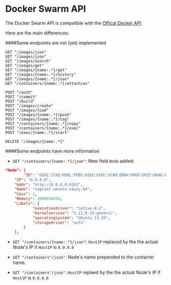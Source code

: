 Docker Swarm API
================

The Docker Swarm API is compatible with the [Offical Docker API](https://docs.docker.com/reference/api/docker_remote_api/):

Here are the main differences:

####Some endpoints are not (yet) implemented

```
GET "/images/json"
GET "/images/json"
GET "/images/search"
GET "/images/get"
GET "/images/{name:.*}/get"
GET "/images/{name:.*}/history"
GET "/images/{name:.*}/json"
GET "/containers/{name:.*}/attach/ws"

POST "/auth"
POST "/commit"
POST "/build"
POST "/images/create"
POST "/images/load"
POST "/images/{name:.*}/push"
POST "/images/{name:.*}/tag"
POST "/containers/{name:.*}/copy"
POST "/containers/{name:.*}/exec"
POST "/exec/{name:.*}/start"

DELETE "/images/{name:.*}"
```

####Some endpoints have more information

* `GET "/containers/{name:.*}/json"`: New field `Node` added:

```json
"Node": {
        "ID": "ODAI:IC6Q:MSBL:TPB5:HIEE:6IKC:VCAM:QRNH:PRGX:ERZT:OK46:PMFX",
	"IP": "0.0.0.0",
	"Addr": "http://0.0.0.0:4243",
	"Name": "vagrant-ubuntu-saucy-64",
	"Cpus": 1,
	"Memory": 2099654656,
	"Labels": {
            "executiondriver": "native-0.2",
            "kernelversion": "3.11.0-15-generic",
            "operatingsystem": "Ubuntu 13.10",
            "storagedriver": "aufs"
	    }
    },
```
* `GET "/containers/{name:.*}/json"`: `HostIP` replaced by the the actual Node's IP if `HostIP` is `0.0.0.0`

* `GET "/containers"/json"`: Node's name prepended to the container name.

* `GET "/containers"/json"`: `HostIP` replaed by the the actual Node's IP if `HostIP` is `0.0.0.0`